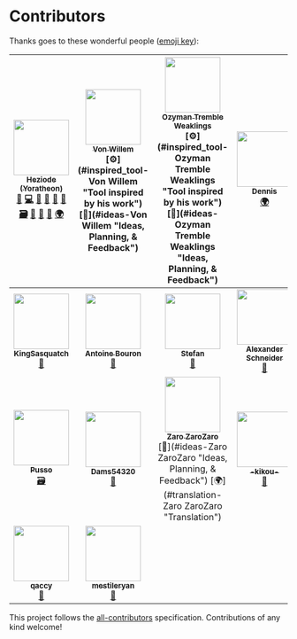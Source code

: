 # Contributors

Thanks goes to these wonderful people ([emoji key](https://github.com/kentcdodds/all-contributors#emoji-key)):

<!-- ALL-CONTRIBUTORS-LIST:START - Do not remove or modify this section -->
<!-- prettier-ignore -->
| [<img src="https://avatars0.githubusercontent.com/u/16735076?v=4" width="100px;"/><br /><sub><b>Heziode (Yoratheon)</b></sub>](https://github.com/Heziode)<br />[👑](#creator-Heziode "Creator of this project") [💻](#code-Heziode "Code") [🎨](#design-Heziode "Design") [📖](#doc-Heziode "Documentation") [🐛](#bug-Heziode "Bug reports") [🤔](#ideas-Heziode "Ideas, Planning, & Feedback") [🗃](#data-Heziode "Adding or updating data") [👀](#review-Heziode "Reviewed Pull Requests") [📢](#talk-Heziode "Talks") [🔧](#tool-Heziode "Tools") [🌍](#translation-Heziode "Translation") | [<img src="https://forum.fr.forgeofempires.com/data/avatars/l/37/37209.jpg?1454012509" width="100px;"/><br /><sub><b>Von Willem</b></sub>](https://forum.fr.forgeofempires.com/index.php?members/von-willem.37209/)<br />[⚙️](#inspired_tool-Von Willem "Tool inspired by his work") [🤔](#ideas-Von Willem "Ideas, Planning, & Feedback") | [<img src="https://forum.us.forgeofempires.com/data/avatars/l/31/31440.jpg?1506918935" width="100px;"/><br /><sub><b>Ozyman Tremble Weaklings</b></sub>](https://forum.us.forgeofempires.com/index.php?members/ozyman-tremble-weaklings.31440/)<br />[⚙️](#inspired_tool-Ozyman Tremble Weaklings "Tool inspired by his work") [🤔](#ideas-Ozyman Tremble Weaklings "Ideas, Planning, & Feedback") | [<img src="https://avatars2.githubusercontent.com/u/1842171?v=4" width="100px;"/><br /><sub><b>Dennis</b></sub>](http://www.fidonet.nl)<br />[🌍](#translation-doosterkamp "Translation") | [<img src="https://avatars3.githubusercontent.com/u/596948?v=4" width="100px;"/><br /><sub><b>Oksana Kurysheva</b></sub>](http://www.itdhq.com)<br />[🌍](#translation-aviriel "Translation") | [<img src="https://avatars3.githubusercontent.com/u/6510075?v=4" width="100px;"/><br /><sub><b>Michael Hudak</b></sub>](https://github.com/Nlossae)<br />[🌍](#translation-Nlossae "Translation") |
| :---: | :---: | :---: | :---: | :---: | :---: |
| [<img src="https://avatars1.githubusercontent.com/u/5184069?v=4" width="100px;"/><br /><sub><b>KingSasquatch</b></sub>](https://github.com/KingSasquatch)<br />[🤔](#ideas-KingSasquatch "Ideas, Planning, & Feedback") | [<img src="https://avatars2.githubusercontent.com/u/12555872?v=4" width="100px;"/><br /><sub><b>Antoine Bouron</b></sub>](https://github.com/AntoineBouron)<br />[🤔](#ideas-AntoineBouron "Ideas, Planning, & Feedback") | [<img src="https://avatars1.githubusercontent.com/u/39431201?v=4" width="100px;"/><br /><sub><b>Stefan</b></sub>](https://github.com/DasRifftierchen)<br />[🐛](#bug-DasRifftierchen "Bug reports") | [<img src="https://avatars0.githubusercontent.com/u/516661?v=4" width="100px;"/><br /><sub><b>Alexander Schneider</b></sub>](http://www.magicspace.eu)<br />[🐛](#bug-kTitan "Bug reports") | [<img src="https://avatars1.githubusercontent.com/u/5732845?v=4" width="100px;"/><br /><sub><b>thewaiters</b></sub>](https://github.com/thewaiters)<br />[🤔](#ideas-thewaiters "Ideas, Planning, & Feedback") | [<img src="https://forum.fr.forgeofempires.com/data/avatars/l/14/14156.jpg?1450635748" width="100px;"/><br /><sub><b>placid88</b></sub>](https://forum.fr.forgeofempires.com/index.php?members/placid88.14156/)<br />[🗃](#data-placid88 "Adding or updating data") |
| [<img src="https://forum.fr.forgeofempires.com/data/avatars/l/50/50829.jpg?1516574022" width="100px;"/><br /><sub><b>Pusso</b></sub>](https://forum.fr.forgeofempires.com/index.php?members/pusso.50829/)<br />[🗃](#data-Pusso "Adding or updating data") | [<img src="https://forum.fr.forgeofempires.com/data/avatars/l/22/22838.jpg?1512901809" width="100px;"/><br /><sub><b>Dams54320</b></sub>](https://forum.fr.forgeofempires.com/index.php?members/dams54320.22838/)<br />[💬](#question-Dams54320 "Answering Questions") | [<img src="https://forum.fr.forgeofempires.com/data/avatars/l/37/37202.jpg?1520984122" width="100px;"/><br /><sub><b>Zaro ZaroZaro</b></sub>](https://forum.fr.forgeofempires.com/index.php?members/zaro-zarozaro.37202/)<br />[🤔](#ideas-Zaro ZaroZaro "Ideas, Planning, & Feedback") [🌍](#translation-Zaro ZaroZaro "Translation") | [<img src="https://forum.fr.forgeofempires.com/data/avatars/l/36/36832.jpg?1451576610" width="100px;"/><br /><sub><b>-kikou-</b></sub>](https://forum.fr.forgeofempires.com/index.php?members/kikou.36832/)<br />[🐛](#bug--kikou- "Bug reports") | [<img src="https://forum.fr.forgeofempires.com/data/avatars/l/54/54195.jpg?1530397609" width="100px;"/><br /><sub><b>Sirthael</b></sub>](https://forum.fr.forgeofempires.com/index.php?members/sirthael.54195/)<br />[🐛](#bug-Sirthael "Bug reports") | [<img src="https://forum.fr.forgeofempires.com/data/avatars/l/26/26696.jpg?1447316567" width="100px;"/><br /><sub><b>Bkui</b></sub>](https://forum.fr.forgeofempires.com/index.php?members/bkui.26696/)<br />[🤔](#ideas-Bkui "Ideas, Planning, & Feedback") |
| [<img src="https://forum.us.forgeofempires.com/styles/foe_mx/xenforo/avatars/avatar_l.png" width="100px;"/><br /><sub><b>qaccy</b></sub>](https://forum.us.forgeofempires.com/index.php?members/qaccy.10786/)<br />[💬](#question-qaccy "Answering Questions") | [<img src="https://avatars2.githubusercontent.com/u/42813379?v=4" width="100px;"/><br /><sub><b>mestileryan</b></sub>](https://github.com/mestileryan)<br />[🐛](#bug-mestileryan "Bug reports") |
<!-- ALL-CONTRIBUTORS-LIST:END -->

This project follows the [all-contributors](https://github.com/kentcdodds/all-contributors) specification. Contributions of any kind welcome!
